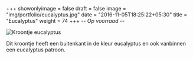 +++
showonlyimage = false
draft = false
image = "img/portfolio/eucalyptus.jpg"
date = "2016-11-05T18:25:22+05:30"
title = "Eucalyptus"
weight = 74
+++
*-- Op voorraad --*

<!--more-->
![Kroontje eucalyptus][1]

Dit kroontje heeft een buitenkant in de kleur eucalyptus en ook vanbinnen een eucalyptus patroon.

[1]: /img/portfolio/eucalyptus.jpg
